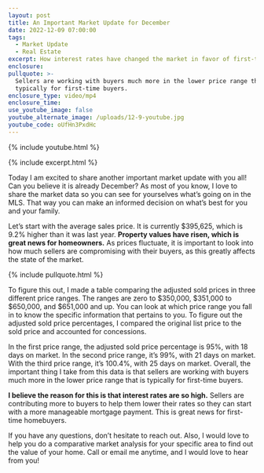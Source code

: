 ```yaml
---
layout: post
title: An Important Market Update for December
date: 2022-12-09 07:00:00
tags:
  - Market Update
  - Real Estate
excerpt: How interest rates have changed the market in favor of first-time buyers.
enclosure:
pullquote: >-
  Sellers are working with buyers much more in the lower price range that is
  typically for first-time buyers.
enclosure_type: video/mp4
enclosure_time:
use_youtube_image: false
youtube_alternate_image: /uploads/12-9-youtube.jpg
youtube_code: oUfHn3PxdHc
---
```

{% include youtube.html %}

{% include excerpt.html %}

Today I am excited to share another important market update with you all\! Can you believe it is already December? As most of you know, I love to share the market data so you can see for yourselves what’s going on in the MLS. That way you can make an informed decision on what’s best for you and your family.&nbsp;

Let’s start with the average sales price. It is currently $395,625, which is 9.2% higher than it was last year. **Property values have risen, which is great news for homeowners.** As prices fluctuate, it is important to look into how much sellers are compromising with their buyers, as this greatly affects the state of the market.

{% include pullquote.html %}

To figure this out, I made a table comparing the adjusted sold prices in three different price ranges. The ranges are zero to $350,000, $351,000 to $650,000, and $651,000 and up. You can look at which price range you fall in to know the specific information that pertains to you. To figure out the adjusted sold price percentages, I compared the original list price to the sold price and accounted for concessions.&nbsp;

In the first price range, the adjusted sold price percentage is 95%, with 18 days on market. In the second price range, it’s 99%, with 21 days on market. With the third price range, it’s 100.4%, with 25 days on market. Overall, the important thing I take from this data is that sellers are working with buyers much more in the lower price range that is typically for first-time buyers.&nbsp;

**I believe the reason for this is that interest rates are so high.** Sellers are contributing more to buyers to help them lower their rates so they can start with a more manageable mortgage payment. This is great news for first-time homebuyers.&nbsp;

If you have any questions, don’t hesitate to reach out. Also, I would love to help you do a comparative market analysis for your specific area to find out the value of your home. Call or email me anytime, and I would love to hear from you\!